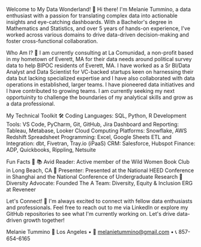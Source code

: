 Welcome to My Data Wonderland! 🌟
Hi there! I'm Melanie Tummino, a data enthusiast with a passion for translating complex data into actionable insights and eye-catching dashboards. With a Bachelor's degree in Mathematics and Statistics, and over 5 years of hands-on experience, I've worked across various domains to drive data-driven decision-making and foster cross-functional collaboration.

Who Am I? 🤔
I am currently consulting at La Comunidad, a non-profit based in my hometown of Everett, MA for their data needs around political survey data to help BIPOC residents of Everett, MA. I have worked as a Sr BI/Data Analyst and Data Scientist for VC-backed startups keen on harnessing their data but lacking specialized expertise and I have also collaborated with data operations in established, larger teams. I have pioneered data initiatives and I have contributed to growing teams. I am currently seeking my next opportuinity to challenge the boundaries of my analytical skills and grow as a data professional. 

My Technical Toolkit 🛠️
Coding Languages: SQL, Python, R
Development Tools: VS Code, PyCharm, Git, GitHub, Jira
Dashboard and Reporting: Tableau, Metabase, Looker
Cloud Computing Platforms: Snowflake, AWS Redshift
Spreadsheet Programming: Excel, Google Sheets
ETL and Integration: dbt, Fivetran, Tray.io (iPaaS)
CRM: Salesforce, Hubspot
Finance: ADP, Quickbooks, Rippling, Netsuite

Fun Facts 🎉
📚 Avid Reader: Active member of the Wild Women Book Club in Long Beach, CA 
🎤 Presenter: Presented at the National HEED Conference in Shanghai and the National Conference of Undergraduate Research
🌈 Diversity Advocate: Founded The A Team: Diversity, Equity & Inclusion ERG at Reveneer

Let's Connect! 🤝
I'm always excited to connect with fellow data enthusiasts and professionals. Feel free to reach out to me via LinkedIn or explore my GitHub repositories to see what I'm currently working on. Let's drive data-driven growth together!

Melanie Tummino
📍 Los Angeles • 📧 melanietummino@gmail.com • 📞 857-654-6165

